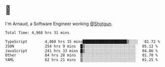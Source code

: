# 👋

I'm Arnaud, a Software Engineer working [@Shotgun](https://shotgun.live).

<!--START_SECTION:waka-->

```txt
Total Time: 4,968 hrs 31 mins

TypeScript        4,060 hrs 15 mins████████████████████▒░░░░   81.72 %
JSON              254 hrs 9 mins  █▒░░░░░░░░░░░░░░░░░░░░░░░   05.12 %
JavaScript        241 hrs 33 mins █▒░░░░░░░░░░░░░░░░░░░░░░░   04.86 %
Other             84 hrs 28 mins  ▒░░░░░░░░░░░░░░░░░░░░░░░░   01.70 %
YAML              62 hrs 21 mins  ▒░░░░░░░░░░░░░░░░░░░░░░░░   01.25 %
```

<!--END_SECTION:waka-->
